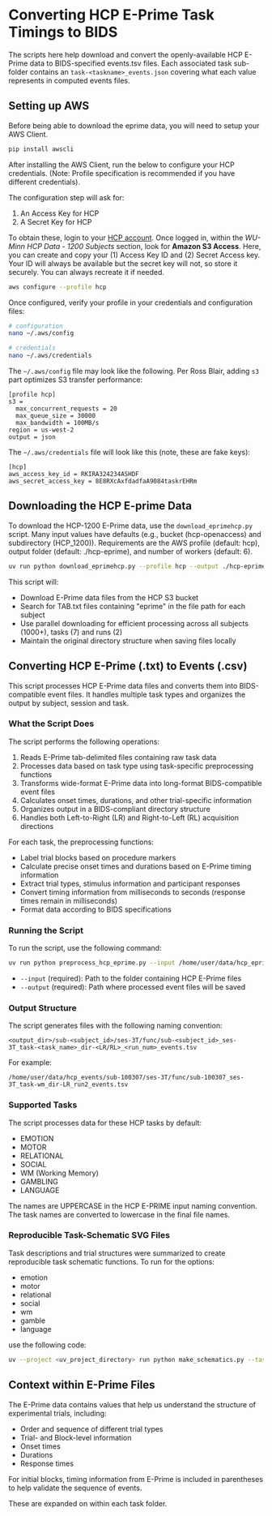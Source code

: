# Converting HCP E-Prime Task Timings to BIDS

The scripts here help download and convert the openly-available HCP E-Prime data to BIDS-specified events.tsv files. Each associated task sub-folder contains an `task-<taskname>_events.json` covering what each value represents in computed events files.

## Setting up AWS

Before being able to download the eprime data, you will need to setup your AWS Client.

```bash
pip install awscli
```

After installing the AWS Client, run the below to configure your HCP credentials. (Note: Profile specification is recommended if you have different credentials).

The configuration step will ask for:

1. An Access Key for HCP
2. A Secret Key for HCP

To obtain these, login to your [HCP account](https://db.humanconnectome.org/app/template/Login.vm). Once logged in, within the *WU-Minn HCP Data - 1200 Subjects* section, look for **Amazon S3 Access**. Here, you can create and copy your (1) Access Key ID and (2) Secret Access key. Your ID will always be available but the secret key will not, so store it securely. You can always recreate it if needed.

```bash
aws configure --profile hcp
```

Once configured, verify your profile in your credentials and configuration files:

```bash
# configuration
nano ~/.aws/config
```

```bash
# credentials
nano ~/.aws/credentials
```

The `~/.aws/config` file may look like the following. Per Ross Blair, adding `s3` part optimizes S3 transfer performance:

```
[profile hcp]
s3 =
  max_concurrent_requests = 20
  max_queue_size = 30000
  max_bandwidth = 100MB/s
region = us-west-2
output = json
```

The `~/.aws/credentials` file will look like this (note, these are fake keys):
```
[hcp]
aws_access_key_id = RKIRA324234ASHDF
aws_secret_access_key = 8E8RXcAxfdadfaA9084taskrEHRm
```

## Downloading the HCP E-prime Data

To download the HCP-1200 E-Prime data, use the `download_eprimehcp.py` script. Many input values have defaults (e.g., bucket (hcp-openaccess) and subdirectory (HCP_1200)). Requirements are the AWS profile (default: hcp), output folder (default: ./hcp-eprime), and number of workers (default: 6).

```bash
uv run python download_eprimehcp.py --profile hcp --output ./hcp-eprime --workers 6
```

This script will:
- Download E-Prime data files from the HCP S3 bucket
- Search for TAB.txt files containing "eprime" in the file path for each subject
- Use parallel downloading for efficient processing across all subjects (1000+), tasks (7) and runs (2)
- Maintain the original directory structure when saving files locally

## Converting HCP E-Prime (.txt) to Events (.csv)

This script processes HCP E-Prime data files and converts them into BIDS-compatible event files. It handles multiple task types and organizes the output by subject, session and task.

### What the Script Does

The script performs the following operations:

1. Reads E-Prime tab-delimited files containing raw task data
2. Processes data based on task type using task-specific preprocessing functions
3. Transforms wide-format E-Prime data into long-format BIDS-compatible event files
4. Calculates onset times, durations, and other trial-specific information
5. Organizes output in a BIDS-compliant directory structure
6. Handles both Left-to-Right (LR) and Right-to-Left (RL) acquisition directions

For each task, the preprocessing functions:
- Label trial blocks based on procedure markers
- Calculate precise onset times and durations based on E-Prime timing information
- Extract trial types, stimulus information and participant responses
- Convert timing information from milliseconds to seconds (response times remain in milliseconds)
- Format data according to BIDS specifications

### Running the Script

To run the script, use the following command:

```bash
uv run python preprocess_hcp_eprime.py --input /home/user/data/hcp_eprime/HCP_1200 --output /home/user/data/hcp_events
```

- `--input` (required): Path to the folder containing HCP E-Prime files
- `--output` (required): Path where processed event files will be saved

### Output Structure

The script generates files with the following naming convention:
```
<output_dir>/sub-<subject_id>/ses-3T/func/sub-<subject_id>_ses-3T_task-<task_name>_dir-<LR/RL>_<run_num>_events.tsv
```

For example:
```
/home/user/data/hcp_events/sub-100307/ses-3T/func/sub-100307_ses-3T_task-wm_dir-LR_run2_events.tsv
```

### Supported Tasks

The script processes data for these HCP tasks by default:
- EMOTION
- MOTOR
- RELATIONAL
- SOCIAL
- WM (Working Memory)
- GAMBLING
- LANGUAGE

The names are UPPERCASE in the HCP E-PRIME input naming convention. The task names are converted to lowercase in the final file names.

### Reproducible Task-Schematic SVG Files

Task descriptions and trial structures were summarized to create reproducible task schematic functions. To run for the options:
- emotion
- motor
- relational
- social
- wm
- gamble
- language

use the following code:
```bash
uv --project <uv_project_directory> run python make_schematics.py --task_name <task_name>
```

## Context within E-Prime Files

The E-Prime data contains values that help us understand the structure of experimental trials, including:
- Order and sequence of different trial types
- Trial- and Block-level information
- Onset times
- Durations
- Response times

For initial blocks, timing information from E-Prime is included in parentheses to help validate the sequence of events.

These are expanded on within each task folder.